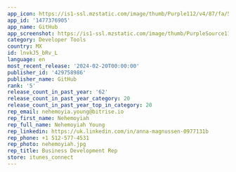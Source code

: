 ```yaml
---
app_icon: https://is1-ssl.mzstatic.com/image/thumb/Purple112/v4/87/fa/53/87fa535c-41e3-9397-aabd-284a30299ead/AppIcon-0-1x_U007emarketing-0-7-0-85-220.png/1024x1024bb.png
app_id: '1477376905'
app_name: GitHub
app_screenshot: https://is1-ssl.mzstatic.com/image/thumb/PurpleSource116/v4/f2/57/60/f25760f9-fac8-c181-feae-38f8a3e116c0/a178dc5a-8ef5-4f3d-a051-8a4abc64533c_iPhone_11_Pro_Max-0-Home.png/1242x2688bb.png
category: Developer Tools
country: MX
id: lnvkJ5_bRv_L
language: en
most_recent_release: '2024-02-20T00:00:00'
publisher_id: '429758986'
publisher_name: GitHub
rank: '5'
release_count_in_past_year: '62'
release_count_in_past_year_category: 20
release_count_in_past_year_top_in_category: 20
rep_email: nehemoyia.young@bitrise.io
rep_first_name: Nehemoyiah
rep_full_name: Nehemoyiah Young
rep_linkedin: https://uk.linkedin.com/in/anna-magnussen-0977131b
rep_phone: +1 512-577-4531
rep_photo: nehemoyiah.jpg
rep_title: Business Development Rep
store: itunes_connect
---
```

